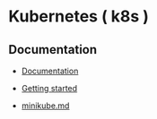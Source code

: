 # Kubernetes ( k8s )

## Documentation

* [Documentation](https://kubernetes.io/docs/home/)

* [Getting started](https://kubernetes.io/docs/setup/)

* [minikube.md](minikube.md)
